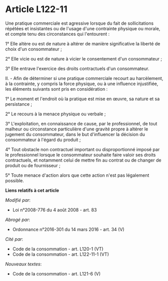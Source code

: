 # Article L122-11

Une pratique commerciale est agressive lorsque du fait de sollicitations répétées et insistantes ou de l'usage d'une
contrainte physique ou morale, et compte tenu des circonstances qui l'entourent : 

1° Elle altère ou est de nature à altérer de manière significative la liberté de choix d'un consommateur ; 

2° Elle vicie ou est de nature à vicier le consentement d'un consommateur ; 

3° Elle entrave l'exercice des droits contractuels d'un consommateur.

II. - Afin de déterminer si une pratique commerciale recourt au harcèlement, à la contrainte, y compris la force physique, ou
à une influence injustifiée, les éléments suivants sont pris en considération : 

1° Le moment et l'endroit où la pratique est mise en œuvre, sa nature et sa persistance ; 

2° Le recours à la menace physique ou verbale ; 

3° L'exploitation, en connaissance de cause, par le professionnel, de tout malheur ou circonstance particulière d'une gravité
propre à altérer le jugement du consommateur, dans le but d'influencer la décision du consommateur à l'égard du produit ; 

4° Tout obstacle non contractuel important ou disproportionné imposé par le professionnel lorsque le consommateur souhaite
faire valoir ses droits contractuels, et notamment celui de mettre fin au contrat ou de changer de produit ou de
fournisseur ; 

5° Toute menace d'action alors que cette action n'est pas légalement possible.

**Liens relatifs à cet article**

_Modifié par_:

  - Loi n°2008-776 du 4 août 2008 - art. 83

_Abrogé par_:

  - Ordonnance n°2016-301 du 14 mars 2016 - art. 34 (V)

_Cité par_:

  - Code de la consommation - art. L120-1 (VT)
  - Code de la consommation - art. L122-11-1 (VT)

_Nouveaux textes_:

  - Code de la consommation - art. L121-6 (V)
